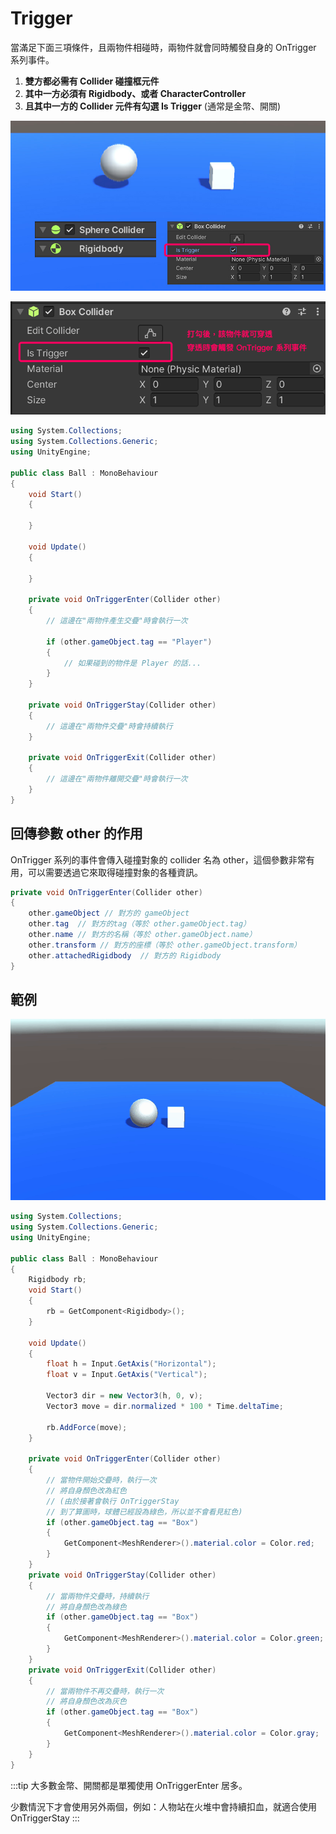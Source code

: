 # Trigger

當滿足下面三項條件，且兩物件相碰時，兩物件就會同時觸發自身的 OnTrigger 系列事件。
1. **雙方都必需有 Collider 碰撞框元件**
2. **其中一方必須有 Rigidbody、或者 CharacterController**
3. **且其中一方的 Collider 元件有勾選 Is Trigger** (通常是金幣、開關)

![components](./components.jpg)

![is-trigger](./istrigger.png)

```csharp
using System.Collections;
using System.Collections.Generic;
using UnityEngine;

public class Ball : MonoBehaviour
{
    void Start()
    {

    }

    void Update()
    {

    }

    private void OnTriggerEnter(Collider other) 
    {
        // 這邊在"兩物件產生交疊"時會執行一次
        
        if (other.gameObject.tag == "Player")
        {
            // 如果碰到的物件是 Player 的話...
        }
    }

    private void OnTriggerStay(Collider other) 
    {
        // 這邊在"兩物件交疊"時會持續執行
    }

    private void OnTriggerExit(Collider other) 
    {
        // 這邊在"兩物件離開交疊"時會執行一次
    }
}
```

## 回傳參數 other 的作用
OnTrigger 系列的事件會傳入碰撞對象的 collider 名為 other，這個參數非常有用，可以需要透過它來取得碰撞對象的各種資訊。
```csharp
private void OnTriggerEnter(Collider other) 
{
    other.gameObject // 對方的 gameObject
    other.tag  // 對方的tag（等於 other.gameObject.tag）
    other.name // 對方的名稱（等於 other.gameObject.name）
    other.transform // 對方的座標（等於 other.gameObject.transform）
    other.attachedRigidbody  // 對方的 Rigidbody
}
```

## 範例

![ex](./ex.gif)

```csharp
using System.Collections;
using System.Collections.Generic;
using UnityEngine;

public class Ball : MonoBehaviour
{
    Rigidbody rb;
    void Start()
    {
        rb = GetComponent<Rigidbody>();
    }

    void Update()
    {
        float h = Input.GetAxis("Horizontal");
        float v = Input.GetAxis("Vertical");

        Vector3 dir = new Vector3(h, 0, v);
        Vector3 move = dir.normalized * 100 * Time.deltaTime;

        rb.AddForce(move);
    }

    private void OnTriggerEnter(Collider other)
    {
        // 當物件開始交疊時，執行一次
        // 將自身顏色改為紅色
        // (由於接著會執行 OnTriggerStay
        // 到了算圖時，球體已經設為綠色，所以並不會看見紅色)
        if (other.gameObject.tag == "Box")
        {
            GetComponent<MeshRenderer>().material.color = Color.red;
        }
    }
    private void OnTriggerStay(Collider other)
    {
        // 當兩物件交疊時，持續執行
        // 將自身顏色改為綠色
        if (other.gameObject.tag == "Box")
        {
            GetComponent<MeshRenderer>().material.color = Color.green;
        }
    }
    private void OnTriggerExit(Collider other)
    {
        // 當兩物件不再交疊時，執行一次
        // 將自身顏色改為灰色
        if (other.gameObject.tag == "Box")
        {
            GetComponent<MeshRenderer>().material.color = Color.gray;
        }
    }
}

```

:::tip
大多數金幣、開關都是單獨使用 OnTriggerEnter 居多。

少數情況下才會使用另外兩個，例如：人物站在火堆中會持續扣血，就適合使用 OnTriggerStay
:::